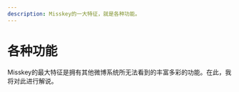 ```yaml
---
description: Misskey的一大特征，就是各种功能。
---
```


# 各种功能

Misskey的最大特征是拥有其他微博系统所无法看到的丰富多彩的功能。在此，我将对此进行解说。

<MkIndex :sort="(a, b) => b.name - a.name"></MkIndex>
